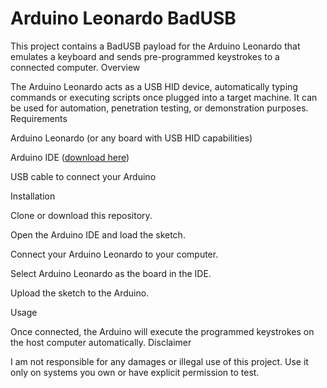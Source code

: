 # Arduino Leonardo BadUSB

This project contains a BadUSB payload for the Arduino Leonardo that emulates a keyboard and sends pre-programmed keystrokes to a connected computer.
Overview

The Arduino Leonardo acts as a USB HID device, automatically typing commands or executing scripts once plugged into a target machine. It can be used for automation, penetration testing, or demonstration purposes.
Requirements

Arduino Leonardo (or any board with USB HID capabilities)

Arduino IDE ([download here](https://www.arduino.cc/en/software))

USB cable to connect your Arduino

Installation

Clone or download this repository.

Open the Arduino IDE and load the sketch.

Connect your Arduino Leonardo to your computer.

Select Arduino Leonardo as the board in the IDE.

Upload the sketch to the Arduino.

Usage

Once connected, the Arduino will execute the programmed keystrokes on the host computer automatically.
Disclaimer

I am not responsible for any damages or illegal use of this project. Use it only on systems you own or have explicit permission to test.
